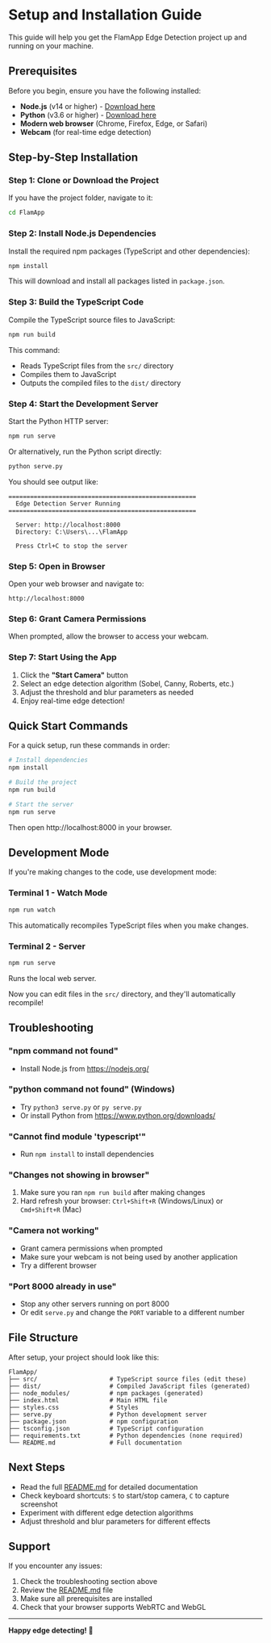 # Setup and Installation Guide

This guide will help you get the FlamApp Edge Detection project up and running on your machine.

## Prerequisites

Before you begin, ensure you have the following installed:

- **Node.js** (v14 or higher) - [Download here](https://nodejs.org/)
- **Python** (v3.6 or higher) - [Download here](https://www.python.org/downloads/)
- **Modern web browser** (Chrome, Firefox, Edge, or Safari)
- **Webcam** (for real-time edge detection)

## Step-by-Step Installation

### Step 1: Clone or Download the Project

If you have the project folder, navigate to it:
```bash
cd FlamApp
```

### Step 2: Install Node.js Dependencies

Install the required npm packages (TypeScript and other dependencies):
```bash
npm install
```

This will download and install all packages listed in `package.json`.

### Step 3: Build the TypeScript Code

Compile the TypeScript source files to JavaScript:
```bash
npm run build
```

This command:
- Reads TypeScript files from the `src/` directory
- Compiles them to JavaScript
- Outputs the compiled files to the `dist/` directory

### Step 4: Start the Development Server

Start the Python HTTP server:
```bash
npm run serve
```

Or alternatively, run the Python script directly:
```bash
python serve.py
```

You should see output like:
```
====================================================
  Edge Detection Server Running
====================================================

  Server: http://localhost:8000
  Directory: C:\Users\...\FlamApp

  Press Ctrl+C to stop the server
```

### Step 5: Open in Browser

Open your web browser and navigate to:
```
http://localhost:8000
```

### Step 6: Grant Camera Permissions

When prompted, allow the browser to access your webcam.

### Step 7: Start Using the App

1. Click the **"Start Camera"** button
2. Select an edge detection algorithm (Sobel, Canny, Roberts, etc.)
3. Adjust the threshold and blur parameters as needed
4. Enjoy real-time edge detection!

## Quick Start Commands

For a quick setup, run these commands in order:

```bash
# Install dependencies
npm install

# Build the project
npm run build

# Start the server
npm run serve
```

Then open http://localhost:8000 in your browser.

## Development Mode

If you're making changes to the code, use development mode:

### Terminal 1 - Watch Mode
```bash
npm run watch
```
This automatically recompiles TypeScript files when you make changes.

### Terminal 2 - Server
```bash
npm run serve
```
Runs the local web server.

Now you can edit files in the `src/` directory, and they'll automatically recompile!

## Troubleshooting

### "npm command not found"
- Install Node.js from https://nodejs.org/

### "python command not found" (Windows)
- Try `python3 serve.py` or `py serve.py`
- Or install Python from https://www.python.org/downloads/

### "Cannot find module 'typescript'"
- Run `npm install` to install dependencies

### "Changes not showing in browser"
1. Make sure you ran `npm run build` after making changes
2. Hard refresh your browser: `Ctrl+Shift+R` (Windows/Linux) or `Cmd+Shift+R` (Mac)

### "Camera not working"
- Grant camera permissions when prompted
- Make sure your webcam is not being used by another application
- Try a different browser

### "Port 8000 already in use"
- Stop any other servers running on port 8000
- Or edit `serve.py` and change the `PORT` variable to a different number

## File Structure

After setup, your project should look like this:

```
FlamApp/
├── src/                    # TypeScript source files (edit these)
├── dist/                   # Compiled JavaScript files (generated)
├── node_modules/           # npm packages (generated)
├── index.html              # Main HTML file
├── styles.css              # Styles
├── serve.py                # Python development server
├── package.json            # npm configuration
├── tsconfig.json           # TypeScript configuration
├── requirements.txt        # Python dependencies (none required)
└── README.md               # Full documentation
```

## Next Steps

- Read the full [README.md](README.md) for detailed documentation
- Check keyboard shortcuts: `S` to start/stop camera, `C` to capture screenshot
- Experiment with different edge detection algorithms
- Adjust threshold and blur parameters for different effects

## Support

If you encounter any issues:
1. Check the troubleshooting section above
2. Review the [README.md](README.md) file
3. Make sure all prerequisites are installed
4. Check that your browser supports WebRTC and WebGL

---

**Happy edge detecting! 🎉**

